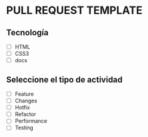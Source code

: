 # PULL REQUEST TEMPLATE 

## Tecnología 
- [ ] HTML
- [ ] CSS3
- [ ] docs

## Seleccione el tipo de actividad 
- [ ] Feature
- [ ] Changes
- [ ] Hotfix
- [ ] Refactor
- [ ] Performance
- [ ] Testing

